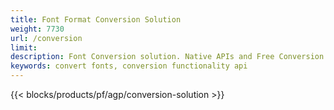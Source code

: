 ```yaml
---
title: Font Format Conversion Solution 
weight: 7730
url: /conversion
limit: 
description: Font Conversion solution. Native APIs and Free Conversion Applications for TTF, WOFF, WOFF2, EOT, CFF, and Type1 font files.
keywords: convert fonts, conversion functionality api
---
```


{{< blocks/products/pf/agp/conversion-solution >}} 